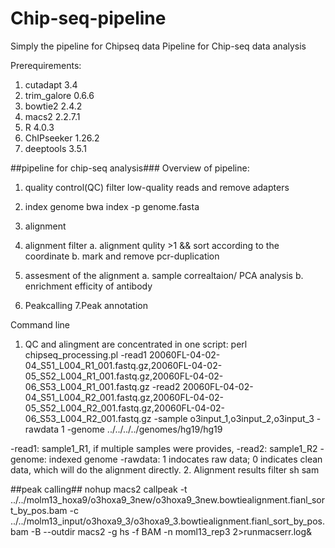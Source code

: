 # Chip-seq-pipeline
Simply the pipeline for Chipseq data
Pipeline for Chip-seq data analysis


Prerequirements:
1. cutadapt 3.4
2. trim_galore 0.6.6
3. bowtie2 2.4.2
4. macs2 2.2.7.1
4. R 4.0.3
5. ChIPseeker 1.26.2
6. deeptools 3.5.1

##pipeline for chip-seq analysis###
Overview of pipeline:
1. quality control(QC)
filter low-quality reads and remove adapters 
2. index genome
 bwa index -p genome.fasta
3. alignment

4. alignment filter
 	a. alignment qulity >1 && sort according to the coordinate
b. mark and remove pcr-duplication
5. assesment of the alignment 
a. sample correaltaion/ PCA analysis
b. enrichment efficity of antibody
6. Peakcalling
7.Peak annotation

Command line
1. QC and alingment are concentrated in one script:
perl chipseq_processing.pl -read1 20060FL-04-02-04_S51_L004_R1_001.fastq.gz,20060FL-04-02-05_S52_L004_R1_001.fastq.gz,20060FL-04-02-06_S53_L004_R1_001.fastq.gz -read2 20060FL-04-02-04_S51_L004_R2_001.fastq.gz,20060FL-04-02-05_S52_L004_R2_001.fastq.gz,20060FL-04-02-06_S53_L004_R2_001.fastq.gz -sample o3input_1,o3input_2,o3input_3 -rawdata 1 -genome ../../../../genomes/hg19/hg19

-read1: sample1_R1, if multiple samples were provides, 
-read2: sample1_R2
-genome: indexed genome 
-rawdata: 1 indocates raw data; 0 indicates clean data, which will do the alignment directly.
2. Alignment results filter
sh sam

##peak calling##
nohup macs2 callpeak -t ../../molm13_hoxa9/o3hoxa9_3new/o3hoxa9_3new.bowtiealignment.fianl_sort_by_pos.bam -c ../../molm13_input/o3hoxa9_3/o3hoxa9_3.bowtiealignment.fianl_sort_by_pos.bam -B --outdir macs2 -g hs -f BAM -n moml13_rep3 2>runmacserr.log&
